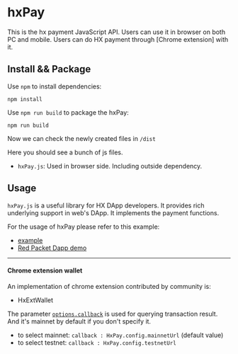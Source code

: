 # hxPay

This is the hx payment JavaScript API. Users can use it in browser on both PC and mobile. Users can do HX payment through [Chrome extension]  with it.


## Install && Package

Use `npm` to install dependencies:

```
npm install
```

Use `npm run build` to package the hxPay:

```
npm run build
```

Now we can check the newly created files in `/dist`

Here you should see a bunch of js files. 

 * `hxPay.js`: Used in browser side. Including outside dependency.

## Usage

`hxPay.js` is a useful library for HX DApp developers. It provides rich underlying support in web's DApp. It implements the payment functions.

For the usage of hxPay please refer to this example:

* [example](examples/example.html) 
* [Red Packet Dapp demo](examples/redpacket_dapp.html)

***

#### Chrome extension wallet

An implementation of chrome extension contributed by community is:

* HxExtWallet

The parameter [`options.callback`](/doc/HxPay_Introduction.md#options) is used for querying transaction result. And it's mainnet by default if you don't specify it. 

* to select mainnet: `callback : HxPay.config.mainnetUrl` (default value)
* to select testnet: `callback : HxPay.config.testnetUrl` 
